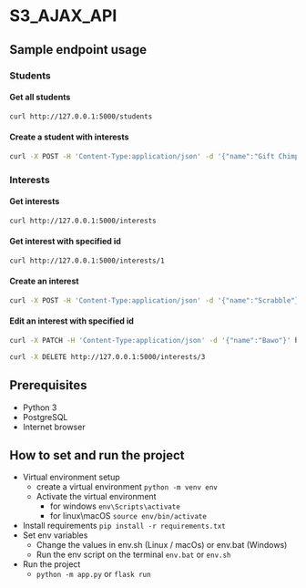 # S3_AJAX_API

## Sample endpoint usage

### Students

#### Get all students

```bash
curl http://127.0.0.1:5000/students
```

#### Create a student with interests

```bash
curl -X POST -H 'Content-Type:application/json' -d '{"name":"Gift Chimphonda", "interests":["1", "2"]}' http://127.0.0.1:5000/students
```

### Interests

#### Get interests

```bash
curl http://127.0.0.1:5000/interests
```

#### Get interest with specified id

```bash
curl http://127.0.0.1:5000/interests/1
```

#### Create an interest

```bash
curl -X POST -H 'Content-Type:application/json' -d '{"name":"Scrabble"}' http://127.0.0.1:5000/interests
```

#### Edit an interest with specified id

```bash
curl -X PATCH -H 'Content-Type:application/json' -d '{"name":"Bawo"}' http://127.0.0.1:5000/interests/2
```

```bash
curl -X DELETE http://127.0.0.1:5000/interests/3
```

## Prerequisites

- Python 3
- PostgreSQL
- Internet browser
  
## How to set  and run the project

- Virtual environment setup
  - create a virtual environment `python -m venv env`
  - Activate the virtual environment
    - for windows `env\Scripts\activate`
    - for linux\macOS `source env/bin/activate`
- Install requirements `pip install -r requirements.txt`
- Set env variables
  - Change the values in env.sh (Linux / macOs) or env.bat (Windows)
  - Run the env script on the terminal `env.bat` or `env.sh`
- Run the project
  - `python -m app.py` or `flask run`
